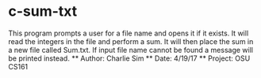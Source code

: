 # c-sum-txt
This program prompts a user for a file name and opens it if it exists. It will read the integers in the file and perform a sum. It will then place the sum in a new file called Sum.txt. If input file name cannot be found a message will be printed instead.
** Author: Charlie Sim
** Date: 4/19/17
** Project: OSU CS161
